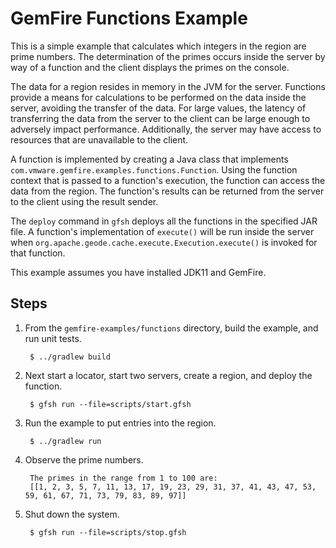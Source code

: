 <!--
  ~ Copyright (c) VMware, Inc. 2023. All rights reserved.
  -->
<!--
Licensed to the Apache Software Foundation (ASF) under one or more
contributor license agreements.  See the NOTICE file distributed with
this work for additional information regarding copyright ownership.
The ASF licenses this file to You under the Apache License, Version 2.0
(the "License"); you may not use this file except in compliance with
the License.  You may obtain a copy of the License at

     http://www.apache.org/licenses/LICENSE-2.0

Unless required by applicable law or agreed to in writing, software
distributed under the License is distributed on an "AS IS" BASIS,
WITHOUT WARRANTIES OR CONDITIONS OF ANY KIND, either express or implied.
See the License for the specific language governing permissions and
limitations under the License.
-->

# GemFire Functions Example

This is a simple example that calculates which integers in the region are prime numbers. The determination of the primes occurs inside the server by way of a function and the client displays the primes on the console.

The data for a region resides in memory in the JVM for the server. Functions provide a means for calculations to be performed on the data inside the server, avoiding the transfer of the data. For large values, the latency of transferring the data from the server to the client can be large enough to adversely impact performance. Additionally, the server may have access to resources that are unavailable to the client.

A function is implemented by creating a Java class that implements `com.vmware.gemfire.examples.functions.Function`. Using the function context that is passed to a function's execution, the function can access the data from the region. The function's results can be returned from the server to the client using the result sender.

The `deploy` command in `gfsh` deploys all the functions in the specified JAR file. A function's implementation of `execute()` will be run inside the server when `org.apache.geode.cache.execute.Execution.execute()` is invoked for that function.

This example assumes you have installed JDK11 and GemFire.

## Steps

1. From the `gemfire-examples/functions` directory, build the example, and
   run unit tests.

        $ ../gradlew build

2. Next start a locator, start two servers, create a region, and deploy the function.

        $ gfsh run --file=scripts/start.gfsh

3. Run the example to put entries into the region.

        $ ../gradlew run

4. Observe the prime numbers.

        The primes in the range from 1 to 100 are:
        [[1, 2, 3, 5, 7, 11, 13, 17, 19, 23, 29, 31, 37, 41, 43, 47, 53, 59, 61, 67, 71, 73, 79, 83, 89, 97]]


5. Shut down the system.

        $ gfsh run --file=scripts/stop.gfsh
